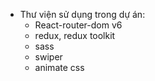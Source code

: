 - Thư viện sử dụng trong dự án:
  - React-router-dom v6
  - redux, redux toolkit
  - sass
  - swiper
  - animate css
